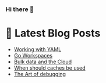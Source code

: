 ### Hi there 👋



# 📩 Latest Blog Posts 
<!-- BLOG-POST-LIST:START -->
- [Working with YAML](http://shanehowearth.com/working-with-yaml)
- [Go Workspaces](http://shanehowearth.com/go-workspaces)
- [Bulk data and the Cloud](http://shanehowearth.com/bulk-data-and-the-cloud)
- [When should caches be used](http://shanehowearth.com/when-should-caches-be-used)
- [The Art of debugging](http://shanehowearth.com/the-art-of-debugging)
<!-- BLOG-POST-LIST:END -->
